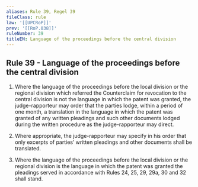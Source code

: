 ```yaml
---
aliases: Rule 39, Regel 39
fileClass: rule
law: '[[UPCRoP]]'
prev: '[[RoP.038]]'
ruleNumber: 39
titleEN: Language of the proceedings before the central division
---
```


## Rule 39 - Language of the proceedings before the central division

1. Where the language of the proceedings before the local division or the regional division which referred the Counterclaim for revocation to the central division is not the language in which the patent was granted, the judge-rapporteur may order that the parties lodge, within a period of one month, a translation in the language in which the patent was granted of any written pleadings and such other documents lodged during the written procedure as the judge-rapporteur may direct.

2. Where appropriate, the judge-rapporteur may specify in his order that only excerpts of parties’ written pleadings and other documents shall be translated.

3. Where the language of the proceedings before the local division or the regional division is the language in which the patent was granted the pleadings served in accordance with Rules 24, 25, 29, 29a, 30 and 32 shall stand.